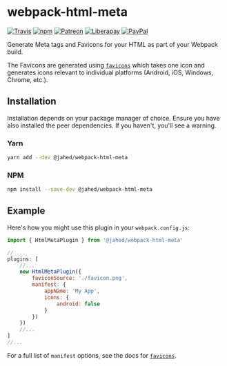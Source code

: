 # webpack-html-meta

[![Travis](https://img.shields.io/travis/jahed/webpack-html-meta.svg)](https://travis-ci.org/jahed/webpack-html-meta)
[![npm](https://img.shields.io/npm/v/@jahed/webpack-html-meta.svg)](https://www.npmjs.com/package/@jahed/webpack-html-meta)
[![Patreon](https://img.shields.io/badge/patreon-donate-f96854.svg)](https://www.patreon.com/jahed)
[![Liberapay](https://img.shields.io/badge/liberapay-donate-d9b113.svg)](https://liberapay.com/jahed)
[![PayPal](https://img.shields.io/badge/paypal-donate-009cde.svg)](https://paypal.me/jahed/5)

Generate Meta tags and Favicons for your HTML as part of your Webpack build.

The Favicons are generated using [`favicons`](https://github.com/evilebottnawi/favicons) which takes one icon and
generates icons relevant to individual platforms (Android, iOS, Windows, Chrome, etc.).

## Installation

Installation depends on your package manager of choice. Ensure you have also
installed the peer dependencies. If you haven't, you'll see a warning.

### Yarn

```bash
yarn add --dev @jahed/webpack-html-meta
```


### NPM

```bash
npm install --save-dev @jahed/webpack-html-meta
```

## Example

Here's how you might use this plugin in your `webpack.config.js`:

```js
import { HtmlMetaPlugin } from '@jahed/webpack-html-meta'

// ...
plugins: [
    //...
    new HtmlMetaPlugin({
        faviconSource: './favicon.png',
        manifest: { 
            appName: 'My App',
            icons: {
                android: false
            }
        })
    })
    //...
]
//...
```

For a full list of `manifest` options, see the docs for [`favicons`](https://github.com/evilebottnawi/favicons).
